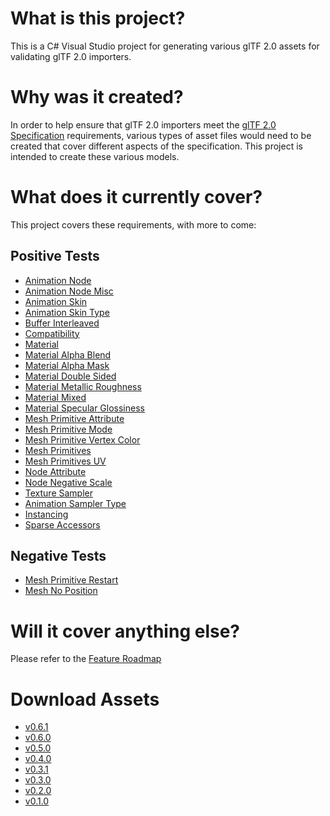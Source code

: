 # What is this project?
This is a C# Visual Studio project for generating various glTF 2.0 assets for validating glTF 2.0 importers.

# Why was it created?
In order to help ensure that glTF 2.0 importers meet the [glTF 2.0 Specification](https://github.com/KhronosGroup/glTF/tree/master/specification/2.0) requirements, various types of asset files would need to be created that cover different aspects of the specification. This project is intended to create these various models.

# What does it currently cover?
This project covers these requirements, with more to come:

## Positive Tests
- [Animation Node](Output/Positive/Animation_Node/README.md)
- [Animation Node Misc](Output/Positive/Animation_NodeMisc/README.md)
- [Animation Skin](Output/Positive/Animation_Skin/README.md)
- [Animation Skin Type](Output/Positive/Animation_SkinType/README.md)
- [Buffer Interleaved](Output/Positive/Buffer_Interleaved/README.md)
- [Compatibility](Output/Positive/Compatibility/README.md)
- [Material](Output/Positive/Material/README.md)
- [Material Alpha Blend](Output/Positive/Material_AlphaBlend/README.md)
- [Material Alpha Mask](Output/Positive/Material_AlphaMask/README.md)
- [Material Double Sided](Output/Positive/Material_DoubleSided/README.md)
- [Material Metallic Roughness](Output/Positive/Material_MetallicRoughness/README.md)
- [Material Mixed](Output/Positive/Material_Mixed/README.md)
- [Material Specular Glossiness](Output/Positive/Material_SpecularGlossiness/README.md)
- [Mesh Primitive Attribute](Output/Positive/Mesh_PrimitiveAttribute/README.md)
- [Mesh Primitive Mode](Output/Positive/Mesh_PrimitiveMode/README.md)
- [Mesh Primitive Vertex Color](Output/Positive/Mesh_PrimitiveVertexColor/README.md)
- [Mesh Primitives](Output/Positive/Mesh_Primitives/README.md)
- [Mesh Primitives UV](Output/Positive/Mesh_PrimitivesUV/README.md)
- [Node Attribute](Output/Positive/Node_Attribute/README.md)
- [Node Negative Scale](Output/Positive/Node_NegativeScale/README.md)
- [Texture Sampler](Output/Positive/Texture_Sampler/README.md)
- [Animation Sampler Type](Output/Positive/Animation_SamplerType/README.md)
- [Instancing](Output/Positive/Instancing/README.md)
- [Sparse Accessors](Output/Positive/SparseAccessors/README.md)

## Negative Tests
- [Mesh Primitive Restart](Output/Negative/Mesh_PrimitiveRestart/README.md)
- [Mesh No Position](Output/Negative/Mesh_NoPosition/README.md)

# Will it cover anything else?
Please refer to the [Feature Roadmap](https://github.com/KhronosGroup/glTF-Asset-Generator/issues/63)
 
# Download Assets
- [ v0.6.1 ](https://github.com/KhronosGroup/glTF-Asset-Generator/releases/download/v0.6.1/GeneratedAssets-0.6.1.zip)
- [ v0.6.0 ](https://github.com/KhronosGroup/glTF-Asset-Generator/releases/download/v0.6.0/GeneratedAssets-0.6.0.zip)
- [ v0.5.0 ](https://github.com/KhronosGroup/glTF-Asset-Generator/releases/download/v0.5.0/GeneratedAssets-0.5.0.zip)
- [ v0.4.0 ](https://github.com/KhronosGroup/glTF-Asset-Generator/releases/download/v0.4.0/GeneratedAssets-0.4.0.zip)
- [ v0.3.1 ](https://github.com/KhronosGroup/glTF-Asset-Generator/releases/download/v0.3.1/GeneratedAssets-0.3.1.zip)
- [ v0.3.0 ](https://github.com/KhronosGroup/glTF-Asset-Generator/releases/download/v0.3.0/GeneratedAssets-0.3.0.zip)
- [ v0.2.0 ](https://github.com/KhronosGroup/glTF-Asset-Generator/releases/download/v0.2.0/GeneratedAssets-0.2.0.zip)
- [ v0.1.0 ](https://github.com/KhronosGroup/glTF-Asset-Generator/releases/download/v0.1.0/GeneratedAssets-0.1.0.zip)
